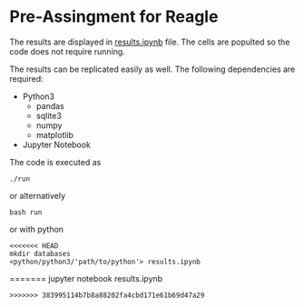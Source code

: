 # Pre-Assingment for Reagle

The results are displayed in [results.ipynb](https://github.com/serveri24h/reagle_pre_assignment/blob/main/results.ipynb) file. The cells are populted so the code does not require running.

The results can be replicated easily as well. The following dependencies are required:
* Python3
    * pandas
    * sqlite3
    * numpy
    * matplotlib
* Jupyter Notebook

The code is executed as
```
./run
```
or alternatively
```
bash run
```
or with python
```
<<<<<<< HEAD
mkdir databases
<python/python3/'path/to/python'> results.ipynb
```
=======
jupyter notebook results.ipynb
```
>>>>>>> 383995114b7b8a88202fa4cbd171e61b69d47a29

